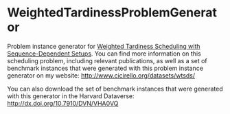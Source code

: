 # WeightedTardinessProblemGenerator
Problem instance generator for <a href="http://www.cicirello.org/datasets/wtsds/">Weighted Tardiness Scheduling with Sequence-Dependent Setups</a>.
You can find more information on this scheduling problem, including relevant publications, as well as a set of benchmark instances that were generated with this problem instance generator on my website: http://www.cicirello.org/datasets/wtsds/

You can also download the set of benchmark instances that were generated with this generator in the Harvard Dataverse: http://dx.doi.org/10.7910/DVN/VHA0VQ
